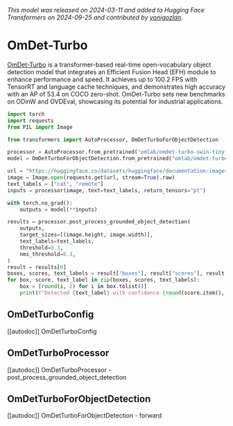 <!--Copyright 2024 The HuggingFace Team. All rights reserved.

Licensed under the Apache License, Version 2.0 (the "License"); you may not use this file except in compliance with
the License. You may obtain a copy of the License at

http://www.apache.org/licenses/LICENSE-2.0

Unless required by applicable law or agreed to in writing, software distributed under the License is distributed on
an "AS IS" BASIS, WITHOUT WARRANTIES OR CONDITIONS OF ANY KIND, either express or implied. See the License for the
specific language governing permissions and limitations under the License.

⚠️ Note that this file is in Markdown but contain specific syntax for our doc-builder (similar to MDX) that may not be
rendered properly in your Markdown viewer.

-->
*This model was released on 2024-03-11 and added to Hugging Face Transformers on 2024-09-25 and contributed by [yonigozlan](https://huggingface.co/yonigozlan).*

# OmDet-Turbo

[OmDet-Turbo](https://huggingface.co/papers/2403.06892) is a transformer-based real-time open-vocabulary object detection model that integrates an Efficient Fusion Head (EFH) module to enhance performance and speed. It achieves up to 100.2 FPS with TensorRT and language cache techniques, and demonstrates high accuracy with an AP of 53.4 on COCO zero-shot. OmDet-Turbo sets new benchmarks on ODinW and OVDEval, showcasing its potential for industrial applications.

<hfoptions id="usage">
<hfoption id="OmDetTurboForObjectDetection">

```py
import torch
import requests
from PIL import Image

from transformers import AutoProcessor, OmDetTurboForObjectDetection

processor = AutoProcessor.from_pretrained("omlab/omdet-turbo-swin-tiny-hf")
model = OmDetTurboForObjectDetection.from_pretrained("omlab/omdet-turbo-swin-tiny-hf", dtype="auto")

url = "https://huggingface.co/datasets/huggingface/documentation-images/resolve/main/pipeline-cat-chonk.jpeg"
image = Image.open(requests.get(url, stream=True).raw)
text_labels = ["cat", "remote"]
inputs = processor(image, text=text_labels, return_tensors="pt")

with torch.no_grad():
    outputs = model(**inputs)

results = processor.post_process_grounded_object_detection(
    outputs,
    target_sizes=[(image.height, image.width)],
    text_labels=text_labels,
    threshold=0.3,
    nms_threshold=0.3,
)
result = results[0]
boxes, scores, text_labels = result["boxes"], result["scores"], result["text_labels"]
for box, score, text_label in zip(boxes, scores, text_labels):
    box = [round(i, 2) for i in box.tolist()]
    print(f"Detected {text_label} with confidence {round(score.item(), 3)} at location {box}")
```

</hfoption>
</hfoptions>

## OmDetTurboConfig

[[autodoc]] OmDetTurboConfig

## OmDetTurboProcessor

[[autodoc]] OmDetTurboProcessor
    - post_process_grounded_object_detection

## OmDetTurboForObjectDetection

[[autodoc]] OmDetTurboForObjectDetection
    - forward


